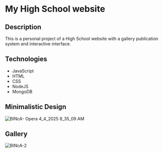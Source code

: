 # My High School website


## Description

This is a personal project of a High School website with a gallery publication system and interactive interface.



## Technologies
- JavaScript
- HTML
- CSS
- NodeJS
- MongoDB



## Minimalistic Design



![BINcA- Opera 4_4_2025 8_35_09 AM](https://github.com/user-attachments/assets/a1a155c9-862b-400f-9b1c-8caf7694b6b7)


## Gallery



![BINcA-2](https://github.com/user-attachments/assets/d1e692fa-3a45-410f-8366-523e249b2f7b)
